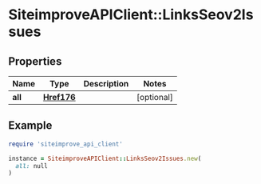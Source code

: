 # SiteimproveAPIClient::LinksSeov2Issues

## Properties

| Name | Type | Description | Notes |
| ---- | ---- | ----------- | ----- |
| **all** | [**Href176**](Href176.md) |  | [optional] |

## Example

```ruby
require 'siteimprove_api_client'

instance = SiteimproveAPIClient::LinksSeov2Issues.new(
  all: null
)
```

